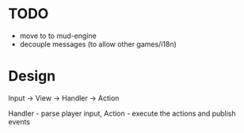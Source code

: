 # TODO

- move to to mud-engine
- decouple messages (to allow other games/i18n)

# Design

Input -> View -> Handler -> Action
                  
Handler - parse player input,
Action - execute the actions and publish events       
